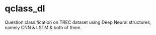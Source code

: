 # qclass_dl
Question classification on TREC dataset using Deep Neural structures, namely CNN &amp; LSTM &amp; both of them.
